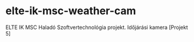 # elte-ik-msc-weather-cam
ELTE IK MSC Haladó Szoftvertechnológia projekt. Időjárási kamera [Projekt 5]
